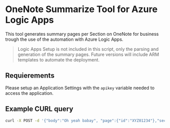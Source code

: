 # OneNote Summarize Tool for Azure Logic Apps

This tool generates summary pages per Section on OneNote for business trough the use of the automation with Azure Logic Apps.

> Logic Apps Setup is not included in this script, only the parsing and generation of the summary pages. Future versions will include ARM templates to automate the deployment.

## Requierements

Please setup an Application Settings with the `apikey` variable needed to access the application.

## Example CURL query

```bash
curl -X POST -d '{"body":"Oh yeah babay", "page":{"id":"XYZ01234"},"section":{"id": "SEC12345","parentSectionGroup":{"id":"SECGP45677"}, "parentNotebook":{"id":"NOTABCD"}}}' -H "Content-Type: application/json" "https://onenote-summarize.azurewebsites.net/pages?apikey=APIKEY"
```